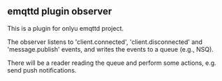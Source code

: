 
## emqttd plugin observer

This is a plugin for onlyu emqttd project.

The observer listens to 'client.connected', 'client.disconnected' and 'message.publish' events, and writes the events
to a queue (e.g., NSQ).

There will be a reader reading the queue and perform some actions, e.g. send push notifications.

